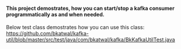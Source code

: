 #### This project demostrates, how you can start/stop a kafka consumer programmatically as and when needed.

Below test class demostrates how you can use this class:
https://github.com/bkatwal/kafka-util/blob/master/src/test/java/com/bkatwal/kafka/BkKafkaUtilTest.java


